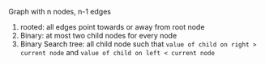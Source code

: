 Graph with n nodes, n-1 edges


1. rooted: all edges point towards or away from root node
2. Binary: at most two child nodes for every node
3. Binary Search tree: all child node such that ```value of child on right > current node``` and ```value of child on left < current node```
